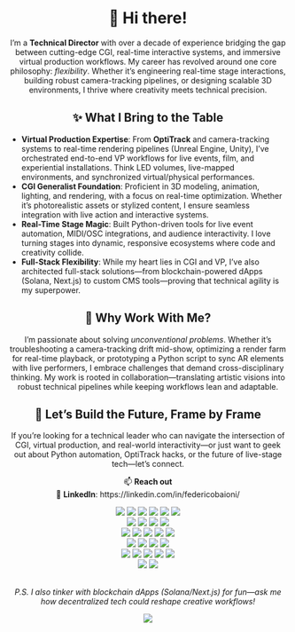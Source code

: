 <div align="center">
   <h1>👋 Hi there!</h1>
   <p>I’m a <strong>Technical Director</strong> with over a decade of experience bridging the gap between cutting-edge CGI, real-time interactive systems, and immersive virtual production workflows. My career has revolved around one core philosophy: <em>flexibility</em>. Whether it’s engineering real-time stage interactions, building robust camera-tracking pipelines, or designing scalable 3D environments, I thrive where creativity meets technical precision.</p>

   <h2>✨ What I Bring to the Table</h2>
   <ul align="left">
      <li><strong>Virtual Production Expertise</strong>: From <strong>OptiTrack</strong> and camera-tracking systems to real-time rendering pipelines (Unreal Engine, Unity), I’ve orchestrated end-to-end VP workflows for live events, film, and experiential installations. Think LED volumes, live-mapped environments, and synchronized virtual/physical performances.</li>
      <li><strong>CGI Generalist Foundation</strong>: Proficient in 3D modeling, animation, lighting, and rendering, with a focus on real-time optimization. Whether it’s photorealistic assets or stylized content, I ensure seamless integration with live action and interactive systems.</li>
      <li><strong>Real-Time Stage Magic</strong>: Built Python-driven tools for live event automation, MIDI/OSC integrations, and audience interactivity. I love turning stages into dynamic, responsive ecosystems where code and creativity collide.</li>
      <li><strong>Full-Stack Flexibility</strong>: While my heart lies in CGI and VP, I’ve also architected full-stack solutions—from blockchain-powered dApps (Solana, Next.js) to custom CMS tools—proving that technical agility is my superpower.</li>
   </ul>

   <h2>🚀 Why Work With Me?</h2>
   <p>I’m passionate about solving <em>unconventional problems</em>. Whether it’s troubleshooting a camera-tracking drift mid-show, optimizing a render farm for real-time playback, or prototyping a Python script to sync AR elements with live performers, I embrace challenges that demand cross-disciplinary thinking. My work is rooted in collaboration—translating artistic visions into robust technical pipelines while keeping workflows lean and adaptable.</p>

   <h2>🌟 Let’s Build the Future, Frame by Frame</h2>
   <p>If you’re looking for a technical leader who can navigate the intersection of CGI, virtual production, and real-world interactivity—or just want to geek out about Python automation, OptiTrack hacks, or the future of live-stage tech—let’s connect.</p>

   <p>📫 <strong>Reach out</strong><br>
   🔗 <strong>LinkedIn</strong>: https://linkedin.com/in/federicobaioni/</p>

   <div align="center">
      <!-- Code -->
      <img src="https://img.shields.io/badge/-Python-3776AB?logo=python&logoColor=white&style=for-the-badge" />
      <img src="https://img.shields.io/badge/-Next.js-000000?logo=next.js&logoColor=white&style=for-the-badge" />
      <img src="https://img.shields.io/badge/-TypeScript-3178C6?logo=typescript&logoColor=white&style=for-the-badge" /> 
      <img src="https://img.shields.io/badge/-React-61DAFB?logo=react&logoColor=black&style=for-the-badge" />
      <img src="https://img.shields.io/badge/-JavaScript-F7DF1E?logo=javascript&logoColor=black&style=for-the-badge" /> 
      <img src="https://img.shields.io/badge/-Three.js-000000?logo=three.js&logoColor=white&style=for-the-badge" />
   </div>
   
   <div align="center"> 
      <!-- Databases and Caching -->
      <img src="https://img.shields.io/badge/-Django-092E20?logo=django&logoColor=white&style=for-the-badge" />
      <img src="https://img.shields.io/badge/-PostgreSQL-336791?logo=postgresql&logoColor=white&style=for-the-badge" />
      <img src="https://img.shields.io/badge/-Redis-DC382D?logo=redis&logoColor=white&style=for-the-badge" />
      <img src="https://img.shields.io/badge/-SQLite-003B57?logo=sqlite&logoColor=white&style=for-the-badge" />
   </div>
   
   <div align="center"> 
      <!-- Engines -->
      <img src="https://img.shields.io/badge/-Unreal%20Engine-0E1128?logo=unreal-engine&logoColor=white&style=for-the-badge" />
      <img src="https://img.shields.io/badge/-NVIDIA-76B900?logo=nvidia&logoColor=white&style=for-the-badge" />
      <img src="https://img.shields.io/badge/-Virtual%20Production-444444?style=for-the-badge" />
      <img src="https://img.shields.io/badge/-TouchDesigner-1C1C1C?style=for-the-badge" />
      <img src="https://img.shields.io/badge/-Blender-F5792A?logo=blender&logoColor=white&style=for-the-badge" />
   </div>
   
   <div align="center"> 
      <!-- AI/ML -->
      <img src="https://img.shields.io/badge/-OpenAI-9C9C9C?logo=openai&logoColor=white&style=for-the-badge" />
      <img src="https://img.shields.io/badge/-Hugging%20Face-FF6A00?logo=huggingface&logoColor=white&style=for-the-badge" />
      <img src="https://img.shields.io/badge/-PyTorch-EE4C2C?logo=pytorch&logoColor=white&style=for-the-badge" />
      <img src="https://img.shields.io/badge/-TensorFlow-FF6F00?logo=tensorflow&logoColor=white&style=for-the-badge" />
   </div>

   <div align="center"> 
      <!-- Containers -->
      <img src="https://img.shields.io/badge/-Linux-FCC624?logo=linux&logoColor=black&style=for-the-badge" />
      <img src="https://img.shields.io/badge/-Amazon%20AWS-FF9900?logo=amazon-aws&logoColor=white&style=for-the-badge" />
      <img src="https://img.shields.io/badge/-Docker-2496ED?logo=docker&logoColor=white&style=for-the-badge" />
      <img src="https://img.shields.io/badge/-Vercel-000000?logo=vercel&logoColor=white&style=for-the-badge" />
      <img src="https://img.shields.io/badge/-Heroku-430098?logo=heroku&logoColor=white&style=for-the-badge" />
   </div>
   
   <div align="center"> 
      <!-- Hardwares -->
      <img src="https://img.shields.io/badge/-Raspberry%20Pi-A22846?logo=raspberry-pi&logoColor=white&style=for-the-badge" />
      <img src="https://img.shields.io/badge/-Arduino-00979D?logo=arduino&logoColor=white&style=for-the-badge" />
   </div>
   <br>
   <p><em>P.S. I also tinker with blockchain dApps (Solana/Next.js) for fun—ask me how decentralized tech could reshape creative workflows!</em></p>

   <div align="center"> 
      <!-- R&D -->
      <img src="https://img.shields.io/badge/-Solana-7D39D4?logo=solana&logoColor=white&style=for-the-badge" />
   </div>
   
</div>
